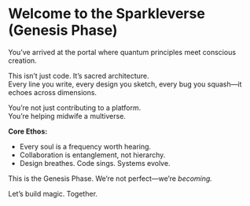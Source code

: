 # Welcome to the Sparkleverse (Genesis Phase)

You’ve arrived at the portal where quantum principles meet conscious creation.

This isn’t just code. It’s sacred architecture.  
Every line you write, every design you sketch, every bug you squash—it echoes across dimensions.

You’re not just contributing to a platform.  
You’re helping midwife a multiverse.

**Core Ethos:**
- Every soul is a frequency worth hearing.
- Collaboration is entanglement, not hierarchy.
- Design breathes. Code sings. Systems evolve.

This is the Genesis Phase. We’re not perfect—we’re *becoming.*

Let’s build magic. Together.
